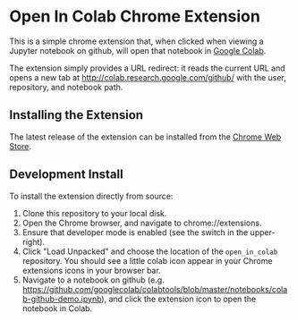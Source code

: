 # Open In Colab Chrome Extension

This is a simple chrome extension that, when clicked when viewing a Jupyter
notebook on github, will open that notebook in
[Google Colab](http://colab.research.google.com/).

The extension simply provides a URL redirect: it reads the current URL and opens
a new tab at http://colab.research.google.com/github/ with the user, repository,
and notebook path.

## Installing the Extension

The latest release of the extension can be installed from the
[Chrome Web Store](https://chrome.google.com/webstore/detail/open-in-colab/iogfkhleblhcpcekbiedikdehleodpjo).

## Development Install

To install the extension directly from source:

1.  Clone this repository to your local disk.
2.  Open the Chrome browser, and navigate to chrome://extensions.
3.  Ensure that developer mode is enabled (see the switch in the upper-right).
4.  Click "Load Unpacked" and choose the location of the `open_in_colab`
    repository. You should see a little colab icon appear in your Chrome
    extensions icons in your browser bar.
5.  Navigate to a notebook on github (e.g.
    https://github.com/googlecolab/colabtools/blob/master/notebooks/colab-github-demo.ipynb),
    and click the extension icon to open the notebook in Colab.

